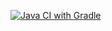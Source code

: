 [![Java CI with Gradle](https://github.com/Stepan-Prosin/gradletest5/actions/workflows/gradle.yml/badge.svg)](https://github.com/Stepan-Prosin/gradletest5/actions/workflows/gradle.yml)
